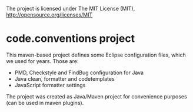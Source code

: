 The project is licensed under The MIT License (MIT), http://opensource.org/licenses/MIT


code.conventions project
================

This maven-based project defines some Eclipse configuration files, which we used for years. 
Those are:

- PMD, Checkstyle and FindBug configuration for Java
- Java clean, formatter and codetemplates
- JavaScript formatter settings


The project was created as Java/Maven project for convenience purposes (can be used in maven plugins).

